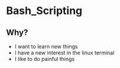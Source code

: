 # Bash_Scripting
## Why?  
- I want to learn new things
- I have a new interest in the linux terminal
- I like to do painful things
